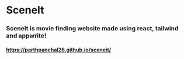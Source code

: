 # SceneIt

### SceneIt is movie finding website made using react, tailwind and appwrite!

#### https://parthpanchal26.github.io/sceneit/